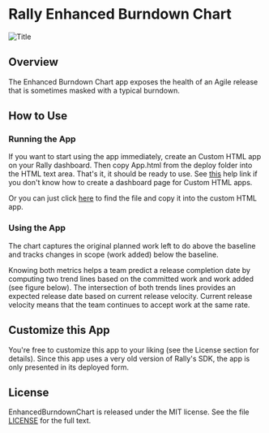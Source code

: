 Rally Enhanced Burndown Chart
======================

![Title](https://raw.github.com/RallyApps/EnhancedBurndownChart/master/screenshots/title-screenshot.png)

## Overview

The Enhanced Burndown Chart app exposes the health of an Agile release that is sometimes masked with a typical burndown. 

## How to Use

### Running the App

If you want to start using the app immediately, create an Custom HTML app on your Rally dashboard. Then copy App.html from the deploy folder into the HTML text area. That's it, it should be ready to use. See [this](http://www.rallydev.com/help/use_apps#create) help link if you don't know how to create a dashboard page for Custom HTML apps.

Or you can just click [here](https://raw.github.com/RallyApps/EnhancedBurndownChart/master/deploy/App.html) to find the file and copy it into the custom HTML app.

### Using the App

The chart captures the original planned work left to do above the baseline and tracks changes in scope (work added) below the baseline.

Knowing both metrics helps a team predict a release completion date by computing two trend lines based on the committed work and work added (see figure below). The intersection of both trends lines provides an expected release date based on current release velocity. Current release velocity means that the team continues to accept work at the same rate.

## Customize this App

You're free to customize this app to your liking (see the License section for details). Since this app uses a very old version of Rally's SDK, the app is only presented in its deployed form.

## License

EnhancedBurndownChart is released under the MIT license.  See the file [LICENSE](https://raw.github.com/RallyApps/EnhancedBurndownChart/master/LICENSE) for the full text.
